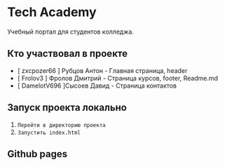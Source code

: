 # Tech Academy

Учебный портал для студентов колледжа.

## Кто участвовал в проекте

-   [ zxcpozer66 ] Рубцов Антон - Главная страница, header
-   [ Frolov3 ] Фролов Дмитрий - Страница курсов, footer, Readme.md
-   [ DamelotV696 ]Сысоев Давид - Страница контактов

## Запуск проекта локально

1. `Перейти в директорию проекта`
2. `Запустить index.html`

## Github pages
